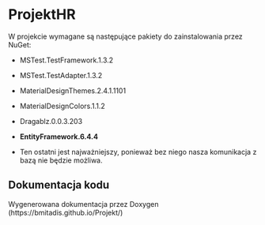 # ProjektHR


W projekcie wymagane są następujące pakiety do zainstalowania przez NuGet:
* MSTest.TestFramework.1.3.2
* MSTest.TestAdapter.1.3.2
* MaterialDesignThemes.2.4.1.1101
* MaterialDesignColors.1.1.2
* Dragablz.0.0.3.203
* **EntityFramework.6.4.4**

* Ten ostatni jest najważniejszy, ponieważ bez niego nasza komunikacja z bazą nie będzie możliwa.


<h2> Dokumentacja kodu</h2>
Wygenerowana dokumentacja przez Doxygen
(https://bmitadis.github.io/Projekt/)
